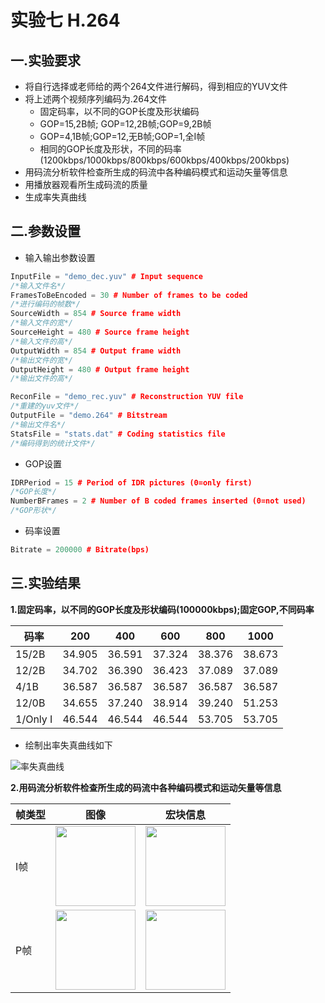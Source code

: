 # 实验七 H.264
## 一.实验要求

+ 将自行选择或老师给的两个264文件进行解码，得到相应的YUV文件
+ 将上述两个视频序列编码为.264文件
	+ 固定码率，以不同的GOP长度及形状编码
  	+ GOP=15,2B帧; GOP=12,2B帧;GOP=9,2B帧
    + GOP=4,1B帧;GOP=12,无B帧;GOP=1,全I帧
	+ 相同的GOP长度及形状，不同的码率(1200kbps/1000kbps/800kbps/600kbps/400kbps/200kbps)
+ 用码流分析软件检查所生成的码流中各种编码模式和运动矢量等信息
+ 用播放器观看所生成码流的质量
+ 生成率失真曲线

## 二.参数设置

+ 输入输出参数设置
```cpp
InputFile = "demo_dec.yuv" # Input sequence
/*输入文件名*/
FramesToBeEncoded = 30 # Number of frames to be coded
/*进行编码的帧数*/
SourceWidth = 854 # Source frame width
/*输入文件的宽*/
SourceHeight = 480 # Source frame height
/*输入文件的高*/
OutputWidth = 854 # Output frame width
/*输出文件的宽*/
OutputHeight = 480 # Output frame height
/*输出文件的高*/

ReconFile = "demo_rec.yuv" # Reconstruction YUV file
/*重建的yuv文件*/
OutputFile = "demo.264" # Bitstream
/*输出文件名*/
StatsFile = "stats.dat" # Coding statistics file
/*编码得到的统计文件*/
```

+ GOP设置
```cpp
IDRPeriod = 15 # Period of IDR pictures (0=only first)
/*GOP长度*/
NumberBFrames = 2 # Number of B coded frames inserted (0=not used)
/*GOP形状*/
```

+ 码率设置
```cpp
Bitrate = 200000 # Bitrate(bps)
```
## 三.实验结果

**1.固定码率，以不同的GOP长度及形状编码(100000kbps);固定GOP,不同码率**

码率 | 200 | 400 | 600 | 800 | 1000
--- | --- | ---| --- | --- | --- 
15/2B |34.905|36.591|37.324|38.376|38.673
12/2B |34.702|36.390|36.423|37.089|37.089
4/1B |36.587|36.587|36.587|36.587|36.587
12/0B |34.655|37.240|38.914|39.240|51.253
1/Only I|46.544|46.544|46.544|53.705|53.705

+ 绘制出率失真曲线如下

![率失真曲线](https://github.com/cucrui/Data-compression/blob/master/%E5%AE%9E%E9%AA%8C%E4%B8%83_H.264/img/%E7%8E%87%E5%A4%B1%E7%9C%9F%E6%9B%B2%E7%BA%BF.png)

**2.用码流分析软件检查所生成的码流中各种编码模式和运动矢量等信息**

帧类型 | 图像 | 宏块信息
--- | --- | ---
I帧 | <img src = "https://github.com/cucrui/Data-compression/blob/master/%E5%AE%9E%E9%AA%8C%E4%B8%83_H.264/img/I%E5%B8%A7.png" width = 128/> | <img src = "https://github.com/cucrui/Data-compression/blob/master/%E5%AE%9E%E9%AA%8C%E4%B8%83_H.264/img/I%20MB.png" width = 128/>
P帧 | <img src = "https://github.com/cucrui/Data-compression/blob/master/%E5%AE%9E%E9%AA%8C%E4%B8%83_H.264/img/P%E5%B8%A7.png" width = 128/> | <img src = "https://github.com/cucrui/Data-compression/blob/master/%E5%AE%9E%E9%AA%8C%E4%B8%83_H.264/img/p%20MB.png" width = 128/>

